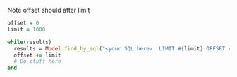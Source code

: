 Note offset should after limit

```ruby
offset = 0
limit = 1000

while(results)
  results = Model.find_by_sql("<your SQL here>  LIMIT #{limit} OFFSET #{offset}")
  offset += limit  
  # Do stuff here
end
```

